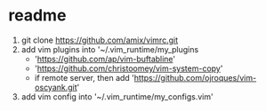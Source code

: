 # readme
1. git clone https://github.com/amix/vimrc.git
2. add vim plugins into '~/.vim_runtime/my_plugins
   - 'https://github.com/ap/vim-buftabline'
   - 'https://github.com/christoomey/vim-system-copy'
   - if remote server, then add 'https://github.com/ojroques/vim-oscyank.git'
3. add vim config into '~/.vim_runtime/my_configs.vim'
